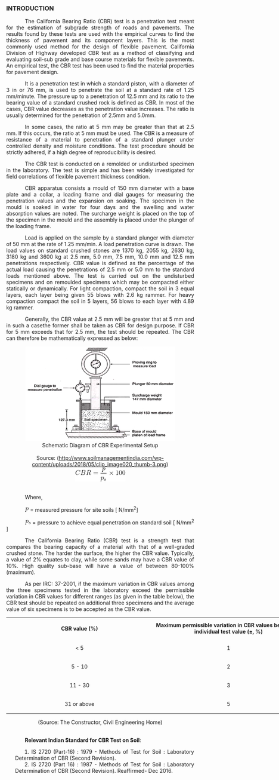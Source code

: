 ### INTRODUCTION<br>

<p style="text-indent:50px; text-align:justify;">The California Bearing Ratio (CBR) test is a penetration test meant for the estimation of subgrade strength of roads and pavements. The results found by these tests are used with the empirical curves to find the thickness of pavement and its component layers. This is the most commonly used method for the design of flexible pavement. California Division of Highway developed CBR test as a method of classifying and evaluating soil-sub grade and base course materials for flexible pavements. An empirical test, the CBR test has been used to find the material properties for pavement design.</p>

<p style="text-indent:50px; text-align:justify;">It is a penetration test in which a standard piston, with a diameter of 3 in or 76 mm, is used to penetrate the soil at a standard rate of 1.25 mm/minute. The pressure up to a penetration of 12.5 mm and its ratio to the bearing value of a standard crushed rock is defined as CBR. In most of the cases, CBR value decreases as the penetration value increases. The ratio is usually determined for the penetration of 2.5mm and 5.0mm.</p>

<p style="text-indent:50px; text-align:justify;">In some cases, the ratio at 5 mm may be greater than that at 2.5 mm. If this occurs, the ratio at 5 mm must be used. The CBR is a measure of resistance of a material to penetration of a standard plunger under controlled density and moisture conditions. The test procedure should be strictly adhered, if a high degree of reproducibility is desired.</p>

<p style="text-indent:50px; text-align:justify;">The CBR test is conducted on a remolded or undisturbed specimen in the laboratory. The test is simple and has been widely investigated for field correlations of flexible pavement thickness condition.</p>

<p style="text-indent:50px; text-align:justify;">CBR apparatus consists a mould of 150 mm diameter with a base plate and a collar, a loading frame and dial gauges for measuring the penetration values and the expansion on soaking. The specimen in the mould is soaked in water for four days and the swelling and water absorption values are noted. The surcharge weight is placed on the top of the specimen in the mould and the assembly is placed under the plunger of the loading frame.</p>

<p style="text-indent:50px; text-align:justify;">Load is applied on the sample by a standard plunger with diameter of 50 mm at the rate of 1.25 mm/min. A load penetration curve is drawn. The load values on standard crushed stones are 1370 kg, 2055 kg, 2630 kg, 3180 kg and 3600 kg at 2.5 mm, 5.0 mm, 7.5 mm, 10.0 mm and 12.5 mm penetrations respectively. CBR value is defined as the percentage of the actual load causing the penetrations of 2.5 mm or 5.0 mm to the standard loads mentioned above. The test is carried out on the undisturbed specimens and on remoulded specimens which may be compacted either statically or dynamically. For light compaction, compact the soil in 3 equal layers, each layer being given 55 blows with 2.6 kg rammer. For heavy compaction compact the soil in 5 layers, 56 blows to each layer with 4.89 kg rammer.</p>

<p style="text-indent:50px; text-align:justify;">Generally, the CBR value at 2.5 mm will be greater that at 5 mm and in such a casethe former shall be taken as CBR for design purpose. If CBR for 5 mm exceeds that for 2.5 mm, the test should be repeated. The CBR can therefore be mathematically expressed as below:</p>

<center>
  <img src="images/cbr.png" height="253" width="400">
</center>

<center>Schematic Diagram of CBR Experimental Setup </center><br>
<center>Source: (<a href="http://www.soilmanagementindia.com/wp-content/uploads/2018/05/clip_image020_thumb-3.png">http://www.soilmanagementindia.com/wp-content/uploads/2018/05/clip_image020_thumb-3.png</a>)
</center>

<center><img src="./images/equations/cbr.gif" title="CBR = \frac{p}{p_s} \times 100" /></center><br>

<p style="text-indent:50px; text-align:justify;">Where,</p>

<p style="text-indent:50px; text-align:justify;"><img src="./images/equations/p.gif" title="p" /> = measured pressure for site soils [ N/mm<sup>2</sup>]</p>

<p style="text-indent:50px; text-align:justify;"><img src="./images/equations/ps.gif" title="p_s" /> = pressure to achieve equal penetration on standard soil [ N/mm<sup>2</sup> ]</p>

<p style="text-indent:50px; text-align:justify;">The California Bearing Ratio (CBR) test is a strength test that compares the bearing capacity of a material with that of a well-graded crushed stone. The harder the surface, the higher the CBR value. Typically, a value of 2% equates to clay, while some sands may have a CBR value of 10%. High quality sub-base will have a value of between 80-100% (maximum).</p>

<p style="text-indent:50px; text-align:justify;">As per IRC: 37-2001, if the maximum variation in CBR values among the three specimens tested in the laboratory exceed the permissible variation in CBR values for different ranges (as given in the table below), the CBR test should be repeated on additional three specimens and the average value of six specimens is to be accepted as the CBR value.</p>

<center>
<table style="width:800px;margin-left: 0;text-align:center;">
<tr style="text-align:center">
<th style="text-align:center;height:50px;width:10%">CBR value (%)</th>
<th style="text-align:center;height:50px;width:10%">Maximum permissible variation in CBR values between 3 individual test value (±, %)</th>
</tr>
<tr style="text-align:center;height:50px;">
<td> &lt; 5</td>
<td> 1</td>
</tr>
<tr style="text-align:center;height:50px;">
<td>5 - 10</td>
<td>2</td>
</tr>
<tr style="text-align:center;height:50px;">
<td>11 - 30</td>
<td>3</td>
</tr>
<tr style="text-align:center;height:50px;">
<td>31 or above</td>
<td>5</td>
</tr>
</table>
</center>

<center>(Source: The Constructor, Civil Engineering Home)</center><br>

<p style="text-indent:50px; text-align:justify;"><strong>Relevant Indian Standard for CBR Test on Soil</strong>:</p>
<ol style="text-indent:25px; text-align:justify;list-style-position: inside">
<li>IS 2720 (Part-16) : 1979 - Methods of Test for Soil : Laboratory Determination of CBR (Second Revision).</li>
<li>IS 2720 (Part 16) : 1987 - Methods of Test for Soil : Laboratory Determination of CBR (Second Revision). Reaffirmed- Dec 2016.</li>
</ol>

